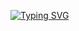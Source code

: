 [![Typing SVG](https://readme-typing-svg.demolab.com?font=Fira+Code&weight=600&size=40&pause=1000&color=F786BE&vCenter=true&random=false&width=435&lines=Sonnga's+Git+Hub)](https://git.io/typing-svg)
